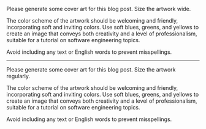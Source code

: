 Please generate some cover art for this blog post. Size the artwork wide. 

The color scheme of the artwork should be welcoming and friendly, incorporating soft and inviting colors. Use soft blues, greens, and yellows to create an image that conveys both creativity and a level of professionalism, suitable for a tutorial on software engineering topics. 

Avoid including any text or English words to prevent misspellings.

---

Please generate some cover art for this blog post. Size the artwork regularly. 

The color scheme of the artwork should be welcoming and friendly, incorporating soft and inviting colors. Use soft blues, greens, and yellows to create an image that conveys both creativity and a level of professionalism, suitable for a tutorial on software engineering topics. 

Avoid including any text or English words to prevent misspellings.